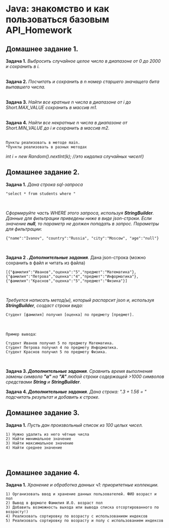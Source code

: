 # Java: знакомство и как пользоваться базовым API_Homework
##  Домашнее задание 1.
**Задача 1.** *Выбросить случайное целое число в диапазоне от 0 до 2000 и сохранить в i.* <br>
<br>

**Задача 2.** *Посчитать и сохранить в n номер старшего значащего бита выпавшего числа.* <br>
<br>

**Задача 3.** *Найти все кратные n числа в диапазоне от i до Short.MAX_VALUE сохранить в массив m1.* <br>
<br>

**Задача 4.** *Найти все некратные n числа в диапазоне от Short.MIN_VALUE до i и сохранить в массив m2.* <br>
<br>

```
Пункты реализовать в методе main.
*Пункты реализовать в разных методах
``` 
*int i = new Random().nextInt(k); //это кидалка случайных чисел!)*
<br>

##  Домашнее задание 2.
**Задача 1.** *Дана строка sql-запроса*

```
"select * from students where "
``` 
<br>

*Сформируйте часть WHERE этого запроса, используя **StringBuilder**. Данные для фильтрации приведены ниже в виде json-строки. Если значение **null**, то параметр не должен попадать в запрос. Параметры для фильтрации*: 

```
{"name":"Ivanov", "country":"Russia", "city":"Moscow", "age":"null"}
``` 
<br>

**Задача 2 . *Дополнительные задания***. Дана json-строка (можно сохранить в файл и читать из файла)
```
[{"фамилия":"Иванов","оценка":"5","предмет":"Математика"},{"фамилия":"Петрова","оценка":"4","предмет":"Информатика"},{"фамилия":"Краснов","оценка":"5","предмет":"Физика"}]
``` 
<br>

*Требуется написать метод(ы), который распарсит json и, используя **StringBuilder**, создаст строки вида:* 

```
Студент [фамилия] получил [оценка] по предмету [предмет].
``` 
<br>

`Пример вывода`:
```
Студент Иванов получил 5 по предмету Математика.
Студент Петрова получил 4 по предмету Информатика.
Студент Краснов получил 5 по предмету Физика.
``` 
<br>

**Задача 3. *Дополнительные задания***. *Сравнить время выполнения замены символа **"а"** на **"А"** любой строки содержащей >1000 символов средствами **String** и **StringBuilder***.

**Задача 4. *Дополнительные задания***. *Дана строка: ".3 + 1.56 = " подсчитать результат и добавить к строке.*

##  Домашнее задание 3.
**Задача 1.** *Пусть дан произвольный список из 100 целых чисел.*

```
1) Нужно удалить из него чётные числа
2) Найти минимальное значение
3) Найти максимальное значение
4) Найти среднее значение
``` 
<br>

##  Домашнее задание 4.
**Задача 1.** *Хранение и обработка данных ч1: приоритетные коллекции.*

```
1) Организовать ввод и хранение данных пользователей. ФИО возраст и пол
2) Вывод в формате Фамилия И.О. возраст пол
3) Добавить возможность выхода или вывода списка отсортированного по возрасту!)
4) Реализовать сортировку по возрасту с использованием индексов
5) Реализовать сортировку по возрасту и полу с использованием индексов
``` 
<br>